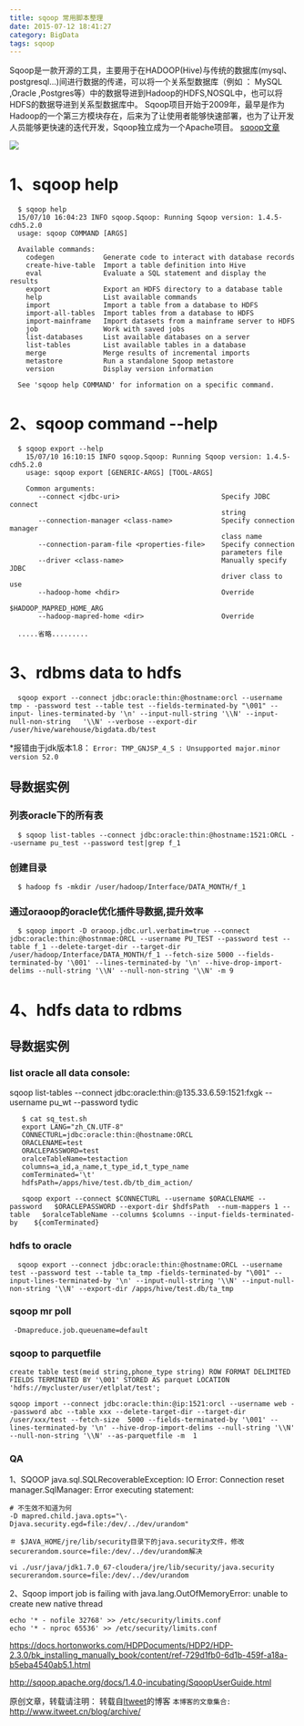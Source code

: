 ```yaml
---
title: sqoop 常用脚本整理
date: 2015-07-12 18:41:27
category: BigData
tags: sqoop
---
```

Sqoop是一款开源的工具，主要用于在HADOOP(Hive)与传统的数据库(mysql、postgresql...)间进行数据的传递，可以将一个关系型数据库（例如 ： MySQL ,Oracle ,Postgres等）中的数据导进到Hadoop的HDFS,NOSQL中，也可以将HDFS的数据导进到关系型数据库中。
Sqoop项目开始于2009年，最早是作为Hadoop的一个第三方模块存在，后来为了让使用者能够快速部署，也为了让开发人员能够更快速的迭代开发，Sqoop独立成为一个Apache项目。
[sqoop文章](https://www.itweet.cn/categories/sqoop/)

![](https://www.itweet.cn/screenshots/sqoop-rdbms.gif)

# 1、sqoop help
```
  $ sqoop help
  15/07/10 16:04:23 INFO sqoop.Sqoop: Running Sqoop version: 1.4.5-cdh5.2.0
  usage: sqoop COMMAND [ARGS]

  Available commands:
    codegen            Generate code to interact with database records
    create-hive-table  Import a table definition into Hive
    eval               Evaluate a SQL statement and display the results
    export             Export an HDFS directory to a database table
    help               List available commands
    import             Import a table from a database to HDFS
    import-all-tables  Import tables from a database to HDFS
    import-mainframe   Import datasets from a mainframe server to HDFS
    job                Work with saved jobs
    list-databases     List available databases on a server
    list-tables        List available tables in a database
    merge              Merge results of incremental imports
    metastore          Run a standalone Sqoop metastore
    version            Display version information

  See 'sqoop help COMMAND' for information on a specific command.
```

# 2、sqoop command --help
```
  $ sqoop export --help
    15/07/10 16:10:15 INFO sqoop.Sqoop: Running Sqoop version: 1.4.5-cdh5.2.0
    usage: sqoop export [GENERIC-ARGS] [TOOL-ARGS]
    
    Common arguments:
       --connect <jdbc-uri>                         Specify JDBC connect
                                                    string
       --connection-manager <class-name>            Specify connection manager
                                                    class name
       --connection-param-file <properties-file>    Specify connection
                                                    parameters file
       --driver <class-name>                        Manually specify JDBC
                                                    driver class to use
       --hadoop-home <hdir>                         Override
                                                    $HADOOP_MAPRED_HOME_ARG
       --hadoop-mapred-home <dir>                   Override
    
  .....省略.........
```

# 3、rdbms data to hdfs
```
  sqoop export --connect jdbc:oracle:thin:@hostname:orcl --username tmp - -password test --table test --fields-terminated-by "\001" --input- lines-terminated-by '\n' --input-null-string '\\N' --input-null-non-string   '\\N' --verbose --export-dir /user/hive/warehouse/bigdata.db/test
```

*报错由于jdk版本1.8：
  `Error: TMP_GNJSP_4_S : Unsupported major.minor version 52.0`

## 导数据实例

### 列表oracle下的所有表
```
  $ sqoop list-tables --connect jdbc:oracle:thin:@hostname:1521:ORCL --username pu_test --password test|grep f_1
```

### 创建目录
```
  $ hadoop fs -mkdir /user/hadoop/Interface/DATA_MONTH/f_1
```

### 通过oraoop的oracle优化插件导数据,提升效率
```
  $ sqoop import -D oraoop.jdbc.url.verbatim=true --connect jdbc:oracle:thin:@hostnmae:ORCL --username PU_TEST --password test --table f_1 --delete-target-dir --target-dir /user/hadoop/Interface/DATA_MONTH/f_1 --fetch-size 5000 --fields-terminated-by '\001' --lines-terminated-by '\n' --hive-drop-import-delims --null-string '\\N' --null-non-string '\\N' -m 9
```

# 4、hdfs data to rdbms

## 导数据实例

### list oracle all data console:
sqoop list-tables --connect jdbc:oracle:thin:@135.33.6.59:1521:fxgk --username pu_wt --password tydic

```
   $ cat sq_test.sh 
   export LANG="zh_CN.UTF-8"
   CONNECTURL=jdbc:oracle:thin:@hostname:ORCL
   ORACLENAME=test
   ORACLEPASSWORD=test
   oralceTableName=testaction
   columns=a_id,a_name,t_type_id,t_type_name
   comTerminated='\t'
   hdfsPath=/apps/hive/test.db/tb_dim_action/
   
   sqoop export --connect $CONNECTURL --username $ORACLENAME --password   $ORACLEPASSWORD --export-dir $hdfsPath  --num-mappers 1 --table   $oralceTableName --columns $columns --input-fields-terminated-by    ${comTerminated}
```

### hdfs to oracle
```
  sqoop export --connect jdbc:oracle:thin:@hostname:ORCL --username test --password test --table ta_tmp -fields-terminated-by "\001" --input-lines-terminated-by '\n' --input-null-string '\\N' --input-null-non-string '\\N' --export-dir /apps/hive/test.db/ta_tmp
```

### sqoop mr poll
```
 -Dmapreduce.job.queuename=default 
```

### sqoop to parquetfile
```
create table test(meid string,phone_type string) ROW FORMAT DELIMITED FIELDS TERMINATED BY '\001' STORED AS parquet LOCATION 'hdfs://mycluster/user/etlplat/test';

sqoop import --connect jdbc:oracle:thin:@ip:1521:orcl --username web --password abc --table xxx --delete-target-dir --target-dir /user/xxx/test --fetch-size  5000 --fields-terminated-by '\001' --lines-terminated-by '\n' --hive-drop-import-delims --null-string '\\N' --null-non-string '\\N' --as-parquetfile -m  1
```

### QA
1、SQOOP java.sql.SQLRecoverableException: IO Error: Connection reset
 manager.SqlManager: Error executing statement: 
```
# 不生效不知道为何
-D mapred.child.java.opts="\-Djava.security.egd=file:/dev/../dev/urandom" 

＃ $JAVA_HOME/jre/lib/security目录下的java.security文件，修改securerandom.source=file:/dev/../dev/urandom解决

vi ./usr/java/jdk1.7.0_67-cloudera/jre/lib/security/java.security
securerandom.source=file:/dev/../dev/urandom
```

2、Sqoop import job is failing with java.lang.OutOfMemoryError: unable to create new native thread
```
echo '* - nofile 32768' >> /etc/security/limits.conf 
echo '* - nproc 65536' >> /etc/security/limits.conf       
```

https://docs.hortonworks.com/HDPDocuments/HDP2/HDP-2.3.0/bk_installing_manually_book/content/ref-729d1fb0-6d1b-459f-a18a-b5eba4540ab5.1.html

http://sqoop.apache.org/docs/1.4.0-incubating/SqoopUserGuide.html

原创文章，转载请注明： 转载自[Itweet](http://www.itweet.cn)的博客
`本博客的文章集合:` http://www.itweet.cn/blog/archive/

